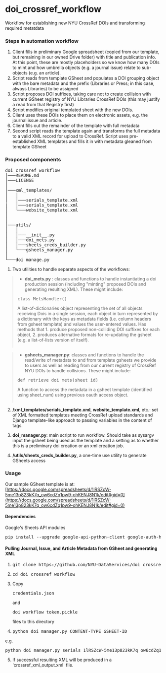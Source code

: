 # doi_crossref_workflow
Workflow for establishing new NYU CrossRef DOIs and transforming required metatdata

### Steps in automation workflow

 1. Client fills in preliminary Google spreadsheet (copied from our template, but remaining in our owned Drive folder)  with title and publication info. At this point, these are mostly placeholders so we know how many DOIs to mint and how umbrella objects (e.g. a journal issue) relate to sub-objects (e.g. an article).
 2. Script reads from template GSheet and populates a DOI grouping object with the bare metadata and the prefix (Libraries or Press; in this case, always Libraries) to be assigned 
 3. Script proposes DOI suffixes, taking care not to create collision with current GSheet registry of NYU Libraries CrossRef DOIs (this may justify a read from that Registry first)
 4. Script modifies original templated sheet with the new DOIs.
 5. Client uses these DOIs to place them on electronic assets, e.g. the journal issue and article.
 6. Client fills out the remainder of the template with full metadata
 7. Second script reads the template again and transforms the full metadata to a valid XML record for upload to CrossRef. Script uses pre-established XML templates and fills it in with metadata gleaned from template GSheet

### Proposed components

<pre>
doi_crossref_workflow
│───README.md
│───LICENSE    
│
│───xml_templates/
│   │  
│   │───serials_template.xml
|   │───serials_template.xml
│   └───website_template.xml
│   
│   
│───utils/
│   │
│   │───__init__.py   
│   │───doi_mets.py
│   │───sheets_creds_builder.py
│   └───gsheets_manager.py
│
└───doi_manage.py
</pre>


 1. Two utilities to handle separate aspects of the workflows:
 
> 	- **doi_mets.py** : classes and functions to handle instantiating a doi production session (including "minting" proposed DOIs and generating resulting XML). These might include:
><pre>class MetsHandler()</pre>
>A list-of-dictionaries object representing the set of all  objects receiving Dois in a single session, each object in turn represented by a dictionary with the keys as metadata fields (i.e. column headers from gsheet template) and values the user-entered values. Has methods that 1. produce proposed non-colliding DOI suffixes for each object, 2. produces alternative formats for re-updating the gsheet (e.g. a list-of-lists version of itself).<br/><br/>
 	
>	- **gsheets_manager.py**: classes and functions to handle the read/write of metadata to and from template gsheets we provide to users as well as reading from our current registry of CrossRef NYU DOIs to handle collisions. These might include:
><pre>def retrieve_doi_mets(sheet_id)</pre>
>A function to access the metadata in a gsheet template (identified using sheet_num) using previous oauth access object. <br/><br/>
 	 	
 2. **/xml_templates/serials_template.xml**, **website_template.xml**, etc.: set of XML formatted templates meeting CrossRef upload standards and Django template-like approach to passing variables in the content of tags.

 3. **doi_manager.py**: main script to run workflow. Should take as sysargv input the gsheet being used as the template and a setting as to whether this is a preliminary doi creation or an xml creation job.

 4. **/utils/sheets_creds_builder.py**, a one-time use utility to generate GSheets access

### Usage

Our sample GSheet template is at: [https://docs.google.com/spreadsheets/d/1lRSZcW-5me13p823kK7q_ow6cdZq1pw9-ohKENJ8N1k/edit#gid=0](https://docs.google.com/spreadsheets/d/1lRSZcW-5me13p823kK7q_ow6cdZq1pw9-ohKENJ8N1k/edit#gid=0)

#### Dependencies

Google's Sheets API modules

<pre>pip install --upgrade google-api-python-client google-auth-httplib2 google-auth-oauthlib</pre>

#### Pulling Journal, Issue, and Article Metadata from GSheet and generating XML

1. <pre>git clone https://github.com/NYU-DataServices/doi_crossref_workflow.git</pre>

2. <pre>cd doi_crossref_workflow</pre>

3. Copy <pre>credentials.json</pre> and <pre>doi_workflow_token.pickle</pre> files to this directory

4. <pre>python doi_manager.py CONTENT-TYPE GSHEET-ID</pre>

e.g.

<pre>python doi_manager.py serials 1lRSZcW-5me13p823kK7q_ow6cdZq1pw9-ohKENJ8N1k</pre>

5. If successful resulting XML will be produced in a 'crossref_xml_output.xml' file.
